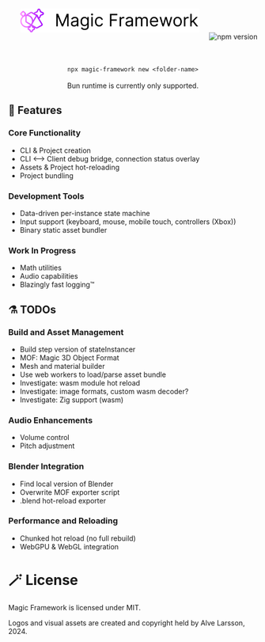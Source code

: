 <br>
<div>
  <img align="left" src="./assets/mf_logo.svg" height="48px" alt="Magic Framework Logo" hspace="24">
    <a href="https://www.npmjs.com/package/magic-framework">
      <img align="right" src="https://img.shields.io/npm/v/magic-framework.svg" alt="npm version">
    </a>
</div>
<br>
<br><br><br>
<div align=center>
  <br>
  
  ```npx magic-framework new <folder-name>```
  <br><br>
  Bun runtime is currently only supported.
</div>

## 🔮 Features
### Core Functionality
- CLI & Project creation
- CLI <--> Client debug bridge, connection status overlay
- Assets & Project hot-reloading
- Project bundling

### Development Tools
- Data-driven per-instance state machine
- Input support (keyboard, mouse, mobile touch, controllers (Xbox))
- Binary static asset bundler

### Work In Progress
- Math utilities
- Audio capabilities
- Blazingly fast logging™

## ⚗️ TODOs
### Build and Asset Management
- Build step version of stateInstancer
- MOF: Magic 3D Object Format
- Mesh and material builder
- Use web workers to load/parse asset bundle
- Investigate: wasm module hot reload
- Investigate: image formats, custom wasm decoder?
- Investigate: Zig support (wasm)

### Audio Enhancements
- Volume control
- Pitch adjustment

### Blender Integration
- Find local version of Blender
- Overwrite MOF exporter script
- .blend hot-reload exporter

### Performance and Reloading
- Chunked hot reload (no full rebuild)
- WebGPU & WebGL integration

# 🪄 License
Magic Framework is licensed under MIT.

Logos and visual assets are created and copyright held by Alve Larsson, 2024.
